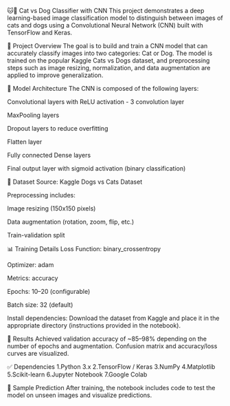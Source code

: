 🐱🐶 Cat vs Dog Classifier with CNN
This project demonstrates a deep learning-based image classification model to distinguish between images of cats and dogs using a Convolutional Neural Network (CNN) built with TensorFlow and Keras.

📌 Project Overview
The goal is to build and train a CNN model that can accurately classify images into two categories: Cat or Dog. The model is trained on the popular Kaggle Cats vs Dogs dataset, and preprocessing steps such as image resizing, normalization, and data augmentation are applied to improve generalization.

🧠 Model Architecture
The CNN is composed of the following layers:

Convolutional layers with ReLU activation - 3 convolution layer

MaxPooling layers 

Dropout layers to reduce overfitting

Flatten layer

Fully connected Dense layers

Final output layer with sigmoid activation (binary classification)

📂 Dataset
Source: Kaggle Dogs vs Cats Dataset

Preprocessing includes:

Image resizing (150x150 pixels)

Data augmentation (rotation, zoom, flip, etc.)

Train-validation split

📊 Training Details
Loss Function: binary_crossentropy

Optimizer: adam

Metrics: accuracy

Epochs: 10–20 (configurable)

Batch size: 32 (default)


Install dependencies:
Download the dataset from Kaggle and place it in the appropriate directory (instructions provided in the notebook).


🧪 Results
Achieved validation accuracy of ~85–98% depending on the number of epochs and augmentation.
Confusion matrix and accuracy/loss curves are visualized.

✅ Dependencies
1.Python 3.x
2.TensorFlow / Keras
3.NumPy
4.Matplotlib
5.Scikit-learn
6.Jupyter Notebook
7.Google Colab



📸 Sample Prediction
After training, the notebook includes code to test the model on unseen images and visualize predictions.
